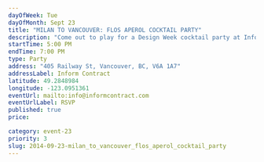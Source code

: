 ```yaml
---
dayOfWeek: Tue
dayOfMonth: Sept 23
title: "MILAN TO VANCOUVER: FLOS APEROL COCKTAIL PARTY"
description: "Come out to play for a Design Week cocktail party at Inform Contract. We have an installation of the new Flos String light by Michael Anastassiades and a bar stocked with Aperol Spritz."
startTime: 5:00 PM
endTime: 7:00 PM
type: Party
address: "405 Railway St, Vancouver, BC, V6A 1A7"
addressLabel: Inform Contract
latitude: 49.2848984
longitude: -123.0951361
eventUrl: mailto:info@informcontract.com
eventUrlLabel: RSVP
published: true
price: 

category: event-23
priority: 3
slug: 2014-09-23-milan_to_vancouver_flos_aperol_cocktail_party
---
```

